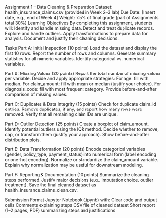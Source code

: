 Assignment 1 – Data Cleaning & Preparation
Dataset: health_insurance_claims.csv (provided in Week 2–3 lab)
Due Date: [Insert date, e.g., end of Week 4]
Weight: 7.5% of final grade (part of Assignments total 30%)
Learning Objectives
By completing this assignment, students will:
Identify and handle missing data.
Detect and treat duplicate records.
Explore and handle outliers.
Apply transformations to prepare data for analysis.
Document and justify their cleaning decisions.

Tasks
Part A: Initial Inspection (10 points)
Load the dataset and display the first 10 rows.
Report the number of rows and columns.
Generate summary statistics for all numeric variables.
Identify categorical vs. numerical variables.

Part B: Missing Values (20 points)
Report the total number of missing values per variable.
Decide and apply appropriate strategies:
For age: fill with median.
For claim_amount: fill with mean or median (justify your choice).
For diagnosis_code: fill with most frequent category.
Provide before-and-after comparison of missing values.

Part C: Duplicates & Data Integrity (15 points)
Check for duplicate claim_id entries.
Remove duplicates, if any, and report how many rows were removed.
Verify that all remaining claim IDs are unique.

Part D: Outlier Detection (25 points)
Create a boxplot of claim_amount.
Identify potential outliers using the IQR method.
Decide whether to remove, cap, or transform them (justify your approach).
Show before-and-after distribution plots.

Part E: Data Transformation (20 points)
Encode categorical variables (gender, policy_type, payment_status) into numerical form (label encoding or one-hot encoding).
Normalize or standardize the claim_amount variable.
Explain why normalization may be useful for downstream modeling.

Part F: Reporting & Documentation (10 points)
Summarize the cleaning steps performed.
Justify major decisions (e.g., imputation choice, outlier treatment).
Save the final cleaned dataset as health_insurance_claims_clean.csv.

Submission Format
Jupyter Notebook (.ipynb) with:
Clear code and output cells
Comments explaining steps
CSV file of cleaned dataset
Short report (1–2 pages, PDF) summarizing steps and justifications
